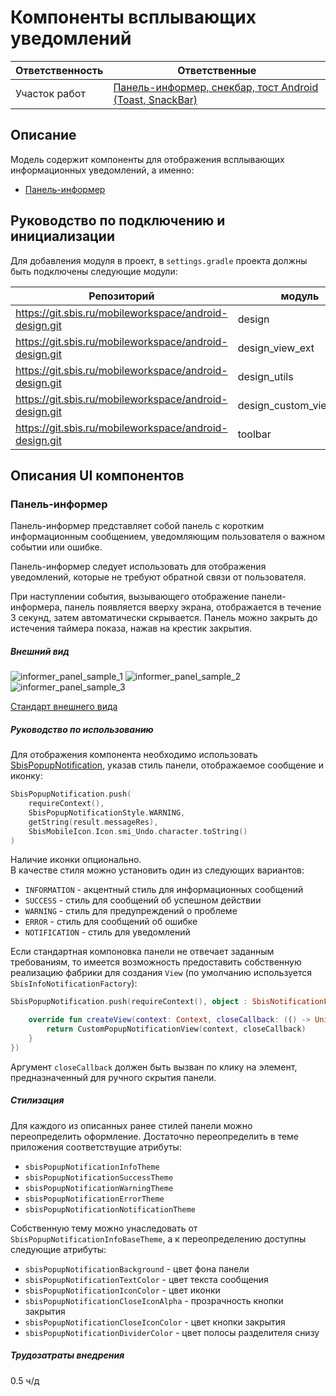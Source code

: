 # Компоненты всплывающих уведомлений
| Ответственность | Ответственные |
|-----------------|---------------|
| Участок работ | [Панель-информер, снекбар, тост Android (Toast, SnackBar)](https://online.sbis.ru/area/fd03cdf4-3ba8-4606-b6e0-2b412fcedc30) |  

## Описание
Модель содержит компоненты для отображения всплывающих информационных уведомлений, а именно:
- [Панель-информер](#панель-информер)

## Руководство по подключению и инициализации
Для добавления модуля в проект, в `settings.gradle` проекта должны быть подключены следующие модули:

| Репозиторий | модуль |  
|-----------------|---------------|  
|https://git.sbis.ru/mobileworkspace/android-design.git |design|  
|https://git.sbis.ru/mobileworkspace/android-design.git |design_view_ext|  
|https://git.sbis.ru/mobileworkspace/android-design.git |design_utils|  
|https://git.sbis.ru/mobileworkspace/android-design.git |design_custom_view_tools|  
|https://git.sbis.ru/mobileworkspace/android-design.git |toolbar|  

## Описания UI компонентов
### Панель-информер
Панель-информер представляет собой панель с коротким информационным сообщением, уведомляющим 
пользователя о важном событии или ошибке.

Панель-информер следует использовать для отображения уведомлений, которые не требуют обратной связи 
от пользователя.  

При наступлении события, вызывающего отображение панели-информера, панель появляется вверху 
экрана, отображается в течение 3 секунд, затем автоматически скрывается. Панель можно закрыть до 
истечения таймера показа, нажав на крестик закрытия.

##### Внешний вид
![informer_panel_sample_1](doc_resources/img/informer_panel_sample_1.png)
![informer_panel_sample_2](doc_resources/img/informer_panel_sample_2.png)
![informer_panel_sample_3](doc_resources/img/informer_panel_sample_3.png)  

[Стандарт внешнего вида](http://axure.tensor.ru/MobileStandart8/#p=панель-информер_v2&g=1)

##### Руководство по использованию
Для отображения компонента необходимо использовать [SbisPopupNotification](src/main/java/ru/tensor/sbis/design_notification/SbisPopupNotification.kt), указав стиль панели, 
отображаемое сообщение и иконку:
```kotlin
SbisPopupNotification.push(
	requireContext(),
	SbisPopupNotificationStyle.WARNING,
	getString(result.messageRes),
	SbisMobileIcon.Icon.smi_Undo.character.toString()
)
```
Наличие иконки опционально.  
В качестве стиля можно установить один из следующих вариантов:
- `INFORMATION` - акцентный стиль для информационных сообщений
- `SUCCESS` - стиль для сообщений об успешном действии
- `WARNING` - стиль для предупреждений о проблеме
- `ERROR` - стиль для сообщений об ошибке
- `NOTIFICATION` - стиль для уведомлений

Если стандартная компоновка панели не отвечает заданным требованиям, то имеется возможность 
предоставить собственную реализацию фабрики для создания `View` (по умолчанию используется 
`SbisInfoNotificationFactory`):
```kotlin
SbisPopupNotification.push(requireContext(), object : SbisNotificationFactory {

	override fun createView(context: Context, closeCallback: (() -> Unit)?): View {
		return CustomPopupNotificationView(context, closeCallback)
	}
})
```
Аргумент `closeCallback` должен быть вызван по клику на элемент, предназначенный для ручного 
скрытия панели.

##### Стилизация
Для каждого из описанных ранее стилей панели можно переопределить оформление. Достаточно 
переопределить в теме приложения соответствущие атрибуты:
- `sbisPopupNotificationInfoTheme`
- `sbisPopupNotificationSuccessTheme`
- `sbisPopupNotificationWarningTheme`
- `sbisPopupNotificationErrorTheme`
- `sbisPopupNotificationNotificationTheme`

Собственную тему можно унаследовать от `SbisPopupNotificationInfoBaseTheme`, а к переопределению 
доступны следующие атрибуты:
- `sbisPopupNotificationBackground` - цвет фона панели
- `sbisPopupNotificationTextColor` - цвет текста сообщения
- `sbisPopupNotificationIconColor` - цвет иконки
- `sbisPopupNotificationCloseIconAlpha` - прозрачность кнопки закрытия
- `sbisPopupNotificationCloseIconColor` - цвет кнопки закрытия
- `sbisPopupNotificationDividerColor` - цвет полосы разделителя снизу

##### Трудозатраты внедрения
0.5 ч/д